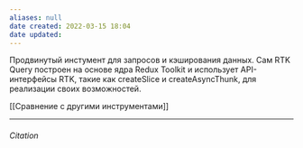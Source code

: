```yaml
---
aliases: null
date created: 2022-03-15 18:04
date updated:
---
```


Продвинутый инстумент для запросов и кэширования данных. Сам RTK Query построен на основе ядра Redux Toolkit и использует API-интерфейсы RTK, такие как createSlice и createAsyncThunk, для реализации своих возможностей.

[[Сравнение с другими инструментами]]

---

###### Citation

